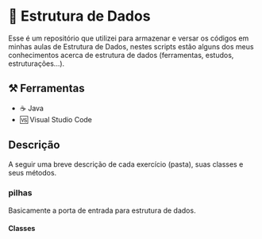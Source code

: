 # 🧱 Estrutura de Dados 

Esse é um repositório que utilizei para armazenar e versar os códigos em minhas aulas de Estrutura de Dados, nestes scripts estão alguns dos meus conhecimentos acerca de estrutura de dados (ferramentas, estudos, estruturações...). 

## ⚒️ Ferramentas
* ☕ Java
* 🆚 Visual Studio Code


## Descrição
A seguir uma breve descrição de cada exercício (pasta), suas classes e seus métodos.
### pilhas
Basicamente a porta de entrada para estrutura de dados.
#### Classes

